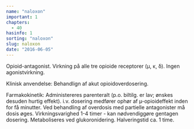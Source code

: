 ```yaml
---
name: "naloxon"
important: 1
chapters:
  - 40
hasinfo: 1
sorting: "naloxon"
slug: naloxon
date: "2016-06-05"
---
```


Opioid-antagonist. Virkning på alle tre opioide receptorer (μ, κ, δ). Ingen
agonistvirkning.

Klinisk anvendelse: Behandlign af akut opioidoverdosering.

Farmakokinetik: Administereres parenteralt (p.o. biltilg. er lav; ønskes desuden
hurtig effekt). i.v. dosering medfører ophør af µ-opioideffekt inden for få
minutter. Ved behandling af overdosis med partielle antagonister må dosis øges.
Virkningsvarighed 1-4 timer - kan nødvendiggøre gentagen dosering. Metaboliseres
ved glukoronidering. Halveringstid ca. 1 time.
